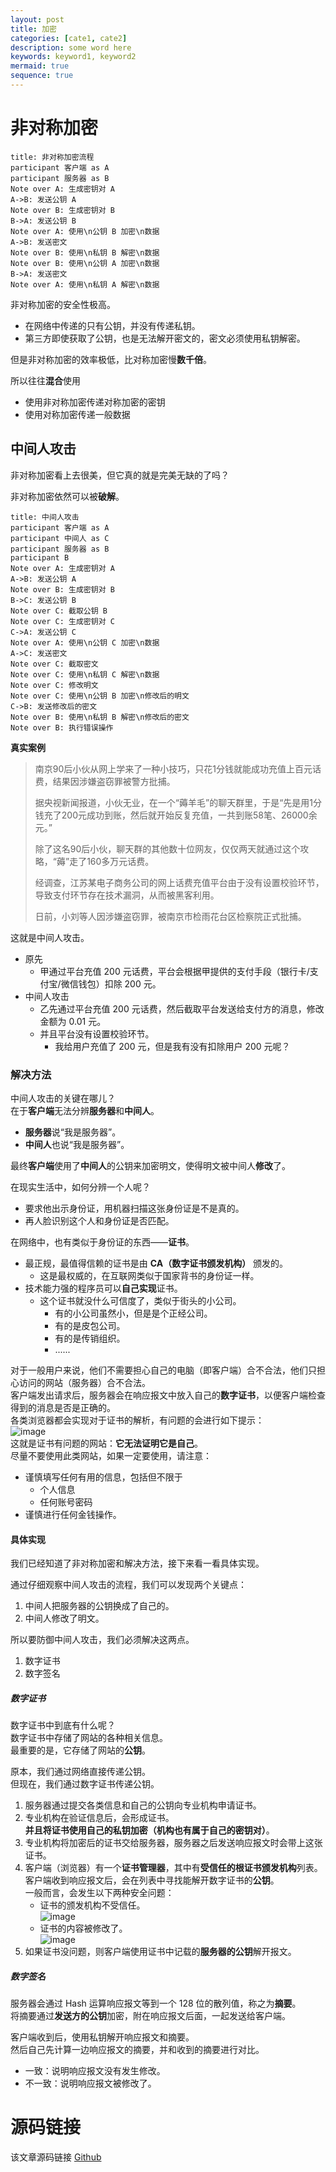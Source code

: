 ```yaml
---
layout: post
title: 加密
categories: [cate1, cate2]
description: some word here
keywords: keyword1, keyword2
mermaid: true
sequence: true
---
```


# 非对称加密

```sequence
title: 非对称加密流程
participant 客户端 as A
participant 服务器 as B
Note over A: 生成密钥对 A
A->B: 发送公钥 A
Note over B: 生成密钥对 B
B->A: 发送公钥 B
Note over A: 使用\n公钥 B 加密\n数据
A->B: 发送密文
Note over B: 使用\n私钥 B 解密\n数据
Note over B: 使用\n公钥 A 加密\n数据
B->A: 发送密文
Note over A: 使用\n私钥 A 解密\n数据
```
非对称加密的安全性极高。
- 在网络中传递的只有公钥，并没有传递私钥。
- 第三方即使获取了公钥，也是无法解开密文的，密文必须使用私钥解密。

但是非对称加密的效率极低，比对称加密慢**数千倍**。

所以往往**混合**使用
- 使用非对称加密传递对称加密的密钥
- 使用对称加密传递一般数据

## 中间人攻击
非对称加密看上去很美，但它真的就是完美无缺的了吗？

非对称加密依然可以被**破解**。
```sequence
title: 中间人攻击
participant 客户端 as A
participant 中间人 as C
participant 服务器 as B
participant B
Note over A: 生成密钥对 A
A->B: 发送公钥 A
Note over B: 生成密钥对 B
B->C: 发送公钥 B
Note over C: 截取公钥 B
Note over C: 生成密钥对 C
C->A: 发送公钥 C
Note over A: 使用\n公钥 C 加密\n数据
A->C: 发送密文
Note over C: 截取密文
Note over C: 使用\n私钥 C 解密\n数据
Note over C: 修改明文
Note over C: 使用\n公钥 B 加密\n修改后的明文
C->B: 发送修改后的密文
Note over B: 使用\n私钥 B 解密\n修改后的密文
Note over B: 执行错误操作
```

**真实案例**

> 南京90后小伙从网上学来了一种小技巧，只花1分钱就能成功充值上百元话费，结果因涉嫌盗窃罪被警方批捕。
> 
> 据央视新闻报道，小伙无业，在一个“薅羊毛”的聊天群里，于是“先是用1分钱充了200元成功到账，然后就开始反复充值，一共到账58笔、26000余元。”
> 
> 除了这名90后小伙，聊天群的其他数十位网友，仅仅两天就通过这个攻略，“薅”走了160多万元话费。
> 
> 经调查，江苏某电子商务公司的网上话费充值平台由于没有设置校验环节，导致支付环节存在技术漏洞，从而被黑客利用。
> 
> 日前，小刘等人因涉嫌盗窃罪，被南京市检雨花台区检察院正式批捕。

这就是中间人攻击。
- 原先
	- 甲通过平台充值 200 元话费，平台会根据甲提供的支付手段（银行卡/支付宝/微信钱包）扣除 200 元。
- 中间人攻击
	- 乙先通过平台充值 200 元话费，然后截取平台发送给支付方的消息，修改金额为 0.01 元。
	- 并且平台没有设置校验环节。
		- 我给用户充值了 200 元，但是我有没有扣除用户 200 元呢？

### 解决方法
中间人攻击的关键在哪儿？<br>
在于**客户端**无法分辨**服务器**和**中间人**。
- **服务器**说“我是服务器”。
- **中间人**也说“我是服务器”。

最终**客户端**使用了**中间人**的公钥来加密明文，使得明文被中间人**修改**了。

在现实生活中，如何分辨一个人呢？
- 要求他出示身份证，用机器扫描这张身份证是不是真的。
- 再人脸识别这个人和身份证是否匹配。

在网络中，也有类似于身份证的东西——**证书**。
- 最正规，最值得信赖的证书是由 **CA（数字证书颁发机构）** 颁发的。
	- 这是最权威的，在互联网类似于国家背书的身份证一样。
- 技术能力强的程序员可以**自己实现**证书。
	- 这个证书就没什么可信度了，类似于街头的小公司。
		- 有的小公司虽然小，但是是个正经公司。
		- 有的是皮包公司。
		- 有的是传销组织。
		- ......

对于一般用户来说，他们不需要担心自己的电脑（即客户端）合不合法，他们只担心访问的网站（服务器）合不合法。<br>
客户端发出请求后，服务器会在响应报文中放入自己的**数字证书**，以便客户端检查得到的消息是否是正确的。<br>
各类浏览器都会实现对于证书的解析，有问题的会进行如下提示：<br>
![image](\images\posts\encryption\asymmetric\unsafe.png)<br>
这就是证书有问题的网站：**它无法证明它是自己**。<br>
尽量不要使用此类网站，如果一定要使用，请注意：
- 谨慎填写任何有用的信息，包括但不限于
	- 个人信息
	- 任何账号密码
- 谨慎进行任何金钱操作。

#### 具体实现
我们已经知道了非对称加密和解决方法，接下来看一看具体实现。

通过仔细观察中间人攻击的流程，我们可以发现两个关键点：
1. 中间人把服务器的公钥换成了自己的。
2. 中间人修改了明文。

所以要防御中间人攻击，我们必须解决这两点。
1. 数字证书
2. 数字签名

##### 数字证书
数字证书中到底有什么呢？<br>
数字证书中存储了网站的各种相关信息。<br>
最重要的是，它存储了网站的**公钥**。

原本，我们通过网络直接传递公钥。<br>
但现在，我们通过数字证书传递公钥。

1. 服务器通过提交各类信息和自己的公钥向专业机构申请证书。
2. 专业机构在验证信息后，会形成证书。<br>
	**并且将证书使用自己的私钥加密（机构也有属于自己的密钥对）**。
3. 专业机构将加密后的证书交给服务器，服务器之后发送响应报文时会带上这张证书。
4. 客户端（浏览器）有一个**证书管理器**，其中有**受信任的根证书颁发机构**列表。<br>
	客户端收到响应报文后，会在列表中寻找能解开数字证书的**公钥**。<br>
	一般而言，会发生以下两种安全问题：
	- 证书的颁发机构不受信任。<br>
		![image](\images\posts\encryption\asymmetric\not-trusted.png)
	- 证书的内容被修改了。<br>
		![image](\images\posts\encryption\asymmetric\be-modified.png)
5. 如果证书没问题，则客户端使用证书中记载的**服务器的公钥**解开报文。

##### 数字签名
服务器会通过 Hash 运算响应报文等到一个 128 位的散列值，称之为**摘要**。<br>
将摘要通过**发送方的公钥**加密，附在响应报文后面，一起发送给客户端。

客户端收到后，使用私钥解开响应报文和摘要。<br>
然后自己先计算一边响应报文的摘要，并和收到的摘要进行对比。
- 一致：说明响应报文没有发生修改。
- 不一致：说明响应报文被修改了。


# 源码链接
该文章源码链接 [Github](url)